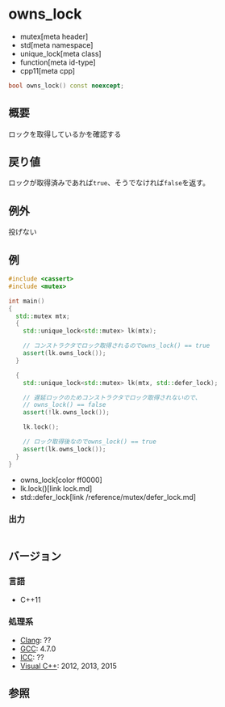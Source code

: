 # owns_lock
* mutex[meta header]
* std[meta namespace]
* unique_lock[meta class]
* function[meta id-type]
* cpp11[meta cpp]

```cpp
bool owns_lock() const noexcept;
```

## 概要
ロックを取得しているかを確認する


## 戻り値
ロックが取得済みであれば`true`、そうでなければ`false`を返す。


## 例外
投げない


## 例
```cpp example
#include <cassert>
#include <mutex>

int main()
{
  std::mutex mtx;
  {
    std::unique_lock<std::mutex> lk(mtx);

    // コンストラクタでロック取得されるのでowns_lock() == true
    assert(lk.owns_lock());
  }

  {
    std::unique_lock<std::mutex> lk(mtx, std::defer_lock);

    // 遅延ロックのためコンストラクタでロック取得されないので、
    // owns_lock() == false
    assert(!lk.owns_lock());

    lk.lock();

    // ロック取得後なのでowns_lock() == true
    assert(lk.owns_lock());
  }
}
```
* owns_lock[color ff0000]
* lk.lock()[link lock.md]
* std::defer_lock[link /reference/mutex/defer_lock.md]

### 出力
```
```

## バージョン
### 言語
- C++11

### 処理系
- [Clang](/implementation.md#clang): ??
- [GCC](/implementation.md#gcc): 4.7.0
- [ICC](/implementation.md#icc): ??
- [Visual C++](/implementation.md#visual_cpp): 2012, 2013, 2015


## 参照


